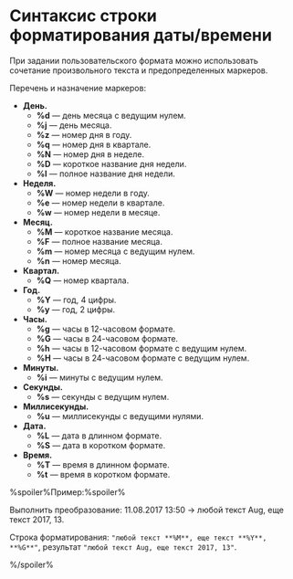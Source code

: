 # Синтаксис строки форматирования даты/времени

При задании пользовательского формата можно использовать сочетание произвольного текста и предопределенных маркеров.

Перечень и назначение маркеров:

* **День.**
  * **%d** — день месяца с ведущим нулем.
  * **%j** — день месяца.
  * **%z** — номер дня в году.
  * **%q** — номер дня в квартале.
  * **%N** — номер дня в неделе.
  * **%D** — короткое название дня недели.
  * **%l** — полное название дня недели.
* **Неделя.**
  * **%W** — номер недели в году.
  * **%e** — номер недели в квартале.
  * **%w** — номер недели в месяце.
* **Месяц.**
  * **%M** — короткое название месяца.
  * **%F** — полное название месяца.
  * **%m** — номер месяца с ведущим нулем.
  * **%n** — номер месяца.
* **Квартал.**
  * **%Q** — номер квартала.
* **Год.**
  * **%Y** — год, 4 цифры.
  * **%y** — год, 2 цифры.
* **Часы.**
  * **%g** — часы в 12-часовом формате.
  * **%G** — часы в 24-часовом формате.
  * **%h** — часы в 12-часовом формате с ведущим нулем.
  * **%H** — часы в 24-часовом формате с ведущим нулем.
* **Минуты.**
  * **%i** — минуты с ведущим нулем.
* **Секунды.**
  * **%s** — секунды с ведущим нулем.
* **Миллисекунды.**
  * **%u** — миллисекунды с ведущими нулями.
* **Дата.**
  * **%L** — дата в длинном формате.
  * **%S** — дата в коротком формате.
* **Время.**
  * **%T** — время в длинном формате.
  * **%t** — время в коротком формате.

%spoiler%Пример:%spoiler%

Выполнить преобразование: 11.08.2017 13:50 → любой текст Aug, еще текст 2017, 13.

Строка форматирования: `"любой текст **%M**, еще текст **%Y**, **%G**"`, результат `"любой текст Aug, еще текст 2017, 13"`.

%/spoiler%